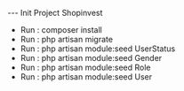 --- Init Project Shopinvest 

- Run : composer install
- Run : php artisan migrate 
- Run : php artisan module:seed UserStatus 
- Run : php artisan module:seed Gender 
- Run : php artisan module:seed Role 
- Run : php artisan module:seed User 
